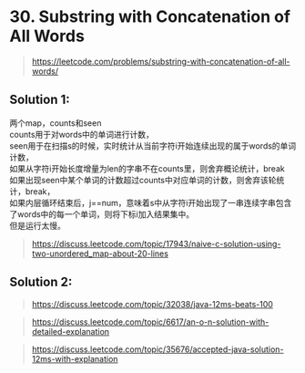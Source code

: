 # 30. Substring with Concatenation of All Words
> https://leetcode.com/problems/substring-with-concatenation-of-all-words/

## Solution 1: 
两个map，counts和seen<br>
counts用于对words中的单词进行计数，<br>
seen用于在扫描s的时候，实时统计从当前字符i开始连续出现的属于words的单词计数，<br>
如果从字符i开始长度增量为len的字串不在counts里，则舍弃概论统计，break<br>
如果出现seen中某个单词的计数超过counts中对应单词的计数，则舍弃该轮统计，break，<br>
如果内层循环结束后，j==num，意味着s中从字符i开始出现了一串连续字串包含了words中的每一个单词，则将下标i加入结果集中。<br>
但是运行太慢。<br>
> https://discuss.leetcode.com/topic/17943/naive-c-solution-using-two-unordered_map-about-20-lines

## Solution 2:
> https://discuss.leetcode.com/topic/32038/java-12ms-beats-100

> https://discuss.leetcode.com/topic/6617/an-o-n-solution-with-detailed-explanation

> https://discuss.leetcode.com/topic/35676/accepted-java-solution-12ms-with-explanation

